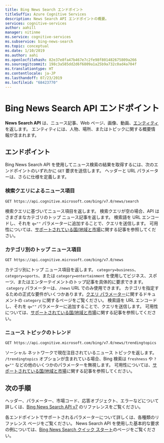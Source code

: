 ```yaml
---
title: Bing News Search エンドポイント
titleSuffix: Azure Cognitive Services
description: News Search API エンドポイントの概要。
services: cognitive-services
author: aahill
manager: nitinme
ms.service: cognitive-services
ms.subservice: bing-news-search
ms.topic: conceptual
ms.date: 1/10/2019
ms.author: aahi
ms.openlocfilehash: 82e37e8fa47b467e7c2fe98f801482675809a266
ms.sourcegitcommit: 198c3a585dd2d6f6809a1a25b9a732c0ad4a704f
ms.translationtype: HT
ms.contentlocale: ja-JP
ms.lasthandoff: 07/23/2019
ms.locfileid: "68423770"
---
```

# <a name="bing-news-search-api-endpoints"></a>Bing News Search API エンドポイント

**News Search API** は、ニュース記事、Web ページ、画像、動画、[エンティティ](https://docs.microsoft.com/azure/cognitive-services/bing-entities-search/search-the-web)を返します。 エンティティには、人物、場所、またはトピックに関する概要情報が含まれます。

## <a name="endpoints"></a>エンドポイント

Bing News Search API を使用してニュース検索の結果を取得するには、次のエンドポイントのいずれかに `GET` 要求を送信します。 ヘッダーと URL パラメーターは、さらに仕様を定義します。

### <a name="news-items-by-search-query"></a>検索クエリによるニュース項目

```
GET https://api.cognitive.microsoft.com/bing/v7.0/news/search
```

検索クエリに基づいてニュース項目を返します。 検索クエリが空の場合、API はさまざまなカテゴリのトップ ニュース記事を返します。 検索語を URL エンコードし、それを `q=""` パラメーターに追加することで、クエリを送信します。 可用性については、[サポートされている国/地域と市場](language-support.md#supported-markets-for-news-search-endpoint)に関する記事を参照してください。

### <a name="top-news-items-by-category"></a>カテゴリ別のトップ ニュース項目

```
GET https://api.cognitive.microsoft.com/bing/v7.0/news  
```

カテゴリ別にトップ ニュース項目を返します。 `category=business`、`category=sports`、または `category=entertainment` を使用してビジネス、スポーツ、またはエンターテイメントのトップ記事を具体的に要求できます。  `category` パラメーターは、`/news` URL でのみ使用できます。 カテゴリを指定するための正式な要件がいくつかあります。[クエリ パラメーター](https://docs.microsoft.com/rest/api/cognitiveservices-bingsearch/bing-news-api-v7-reference#query-parameters)に関するドキュメントの `category` に関するページをご覧ください。 検索語を URL エンコードし、それを `q=""` パラメーターに追加することで、クエリを送信します。 可用性については、[サポートされている国/地域と市場](language-support.md#supported-markets-for-news-endpoint)に関する記事を参照してください。

### <a name="trending-news-topics"></a>ニュース トピックのトレンド 

```
GET https://api.cognitive.microsoft.com/bing/v7.0/news/trendingtopics
```

ソーシャル ネットワークで現在注目されているニュース トピックを返します。 `/trendingtopics` オプションが含まれている場合、Bing 検索は `freshness` や `?q=""` などの他のいくつかのパラメーターを無視します。 可用性については、[サポートされている国/地域と市場](language-support.md#supported-markets-for-news-trending-endpoint)に関する記事を参照してください。

## <a name="next-steps"></a>次の手順

ヘッダー、パラメーター、市場コード、応答オブジェクト、エラーなどについて詳しくは、[Bing News Search API v7](https://docs.microsoft.com/rest/api/cognitiveservices-bingsearch/bing-news-api-v7-reference) のリファレンスをご覧ください。

各エンドポイントでサポートされるパラメーターについて詳しくは、各種類のリファレンス ページをご覧ください。
News Search API を使用した基本的な要求の例については、[Bing News Search クイック スタート](https://docs.microsoft.com/azure/cognitive-services/bing-news-search)のページをご覧ください。
